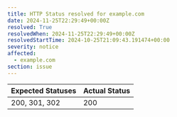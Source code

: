 ```yaml
---
title: HTTP Status resolved for example.com
date: 2024-11-25T22:29:49+00:00Z
resolved: True
resolvedWhen: 2024-11-25T22:29:49+00:00Z
resolvedStartTime: 2024-10-25T21:09:43.191474+00:00
severity: notice
affected:
  - example.com
section: issue
---
```


| Expected Statuses | Actual Status  |
|-------------------|----------------|
| 200, 301, 302 | 200 |
